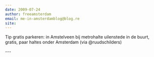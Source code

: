 ```yaml
---
date: 2009-07-24
author: freeamsterdam
email: me-in-amsterdamblog@blog.re
site: 
---
```


<p>Tip gratis parkeren: in Amstelveen bij metrohalte uilenstede in de buurt, gratis, paar haltes onder Amsterdam (via @ruudschilders) </p>
---